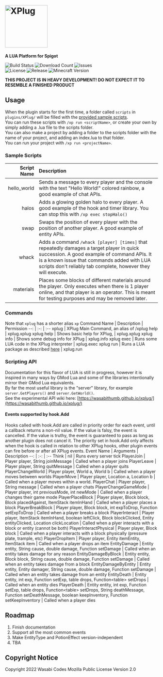 # <!-- XPlug --> <img src="https://wasabicodes.xyz/cdn/b1c680ff86f27f18d4c896f3af5049e5/banner.png" alt="XPlug" style="height: 5em">
**A LUA Platform for Spigot**

![Build Status](https://img.shields.io/github/workflow/status/WasabiThumb/xplug/Java%20CI%20with%20Maven?logo=github&style=for-the-badge)
![Download Count](https://img.shields.io/github/downloads/WasabiThumb/xclaim/total?label=DOWNLOADS&logo=github&style=for-the-badge)
![Issues](https://img.shields.io/github/issues/WasabiThumb/xplug?style=for-the-badge&logo=github)\
![License](https://img.shields.io/github/license/WasabiThumb/xplug?style=for-the-badge)
![Release](https://img.shields.io/github/v/release/WasabiThumb/xplug?include_prereleases&style=for-the-badge)
![Minecraft Version](https://img.shields.io/badge/MINECRAFT-1.8%20--%201.19-informational?style=for-the-badge)

<strong>THIS PROJECT IS IN HEAVY DEVELOPMENT! DO NOT EXPECT IT TO RESEMBLE A FINISHED PRODUCT</strong>

## Usage
When the plugin starts for the first time, a folder called ``scripts`` in ``plugins/XPlug/`` will be filled with the [provided sample scripts](https://github.com/WasabiThumb/xplug/tree/master/src/main/resources/examples).\
You can run these scripts with ``/xp run <scriptName>``, or create your own by simply adding a .lua file to the scripts folder.\
You can also make a project by adding a folder to the scripts folder with the name of your project, and adding an index.lua to that folder.\
You can run your project with ``/xp run <projectName>``.

### Sample Scripts
Script Name | Description
--: | :--
hello_world | Sends a message to every player and the console with the text "Hello World!" colored rainbow, a good example of chat APIs.
halos | Adds a glowing golden halo to every player. A good example of the hook and timer library. You can stop this with ``/xp exec stopHalo()``
swap | Swaps the position of every player with the position of another player. A good example of entity APIs.
whack | Adds a command ``/whack [player] [times]`` that repeatedly damages a target player in quick succession. A good example of command APIs. It is a known issue that commands added with LUA scripts don't reliably tab complete, however they will execute.
materials | Places some blocks of different materials around the player. Only executes when there is 1 player online, and that player is an operator. This is meant for testing purposes and may be removed later.

### Commands
Note that ``xplug`` has a shorter alias ``xp``
Command Name | Description | Permission
--: | :-: | :--
xplug | XPlug Main Command, an alias of /xplug help | xplug.xplug
xplug help | Shows basic help for XPlug, | xplug.xplug
xplug info | Shows some debug info for XPlug | xplug.info
xplug exec <LUA code> | Runs some LUA code in the XPlug interpreter | xplug.exec
xplug run <package> | Runs a LUA package as described [here](#usage) | xplug.run

### Scripting API
Documentation for this flavor of LUA is still in progress, however it is inspired in many ways by GMod Lua and some of the libraries intentionally mirror their GMod Lua equivalents.\
By far the most useful library is the "server" library, for example ``server.GetPlayers()`` and ``server.GetWorld()``.\
See the experimental API wiki here: [https://wasabithumb.github.io/xplug/](https://wasabithumb.github.io/xplug/)

#### Events supported by hook.Add
Hooks called with hook.Add are called in priority order for each event, until a callback returns a non-nil value.
If the value is falsy, the event is cancelled. If the value is truthy, the event is guaranteed to pass as long as another plugin does not cancel it.
The priority set in hook.Add only affects when the hook is called in relation to other XPlug hooks, other plugin events can fire before or after all XPlug events.
Event Name | Arguments | Description
--: | :-: | :--
Think | nil | Runs every server tick
PlayerJoin | Player player, String joinMessage | Called when a player joins
PlayerLeave | Player player, String quitMessage | Called when a player quits
PlayerChangeWorld | Player player, World a, World b | Called when a player moves between worlds
PlayerMove | Player player, Location a, Location b | Called when a player moves within a world.
PlayerChat | Player player, String message | Called when a player chats
PlayerChangeGameMode | Player player, int previousMode, int newMode | Called when a player changes their game mode
PlayerPlaceBlock | Player player, Block block, Block placedAgainst, ItemStack itemInHand | Called when a player places a block
PlayerBreakBlock | Player player, Block block, int expToDrop, Function<int> setExpToDrop | Called when a player breaks a block
PlayerInteract | Player player, ItemStack itemInHand, boolean leftClick, Block blockClicked, Entity entityClicked, Location clickLocation | Called when a plyer interacts with a block or entity (cannot be both)
PlayerInteractPhysical | Player player, Block block | Called when a player interacts with a block physically (pressure plate, trample, etc)
PlayerDropItem | Player player, Entity itemEntity, ItemStack item | Called when a player drops an item
EntityDamage | Entity entity, String cause, double damage, Function<double> setDamage | Called when an entity takes damage for any reason
EntityDamageByBlock | Entity entity, Block block, String cause, double damage, Function<double> setDamage | Called when an entity takes damage from a block
EntityDamageByEntity | Entity entity, Entity damager, String cause, double damage, Function<double> setDamage | Called when an entity takes damage from an entity
EntityDeath | Entity entity, int exp, Function<int> setExp, table<ItemStack> drops, Function<table<ItemStack>> setDrops | Called when an entity dies
PlayerDeath | Entity entity, int exp, Function<int> setExp, table<ItemStack> drops, Function<table<ItemStack>> setDrops, String deathMessage, Function<String> setDeathMessage, boolean keepInventory, Function<boolean> setKeepInventory | Called when a player dies

## Roadmap
1. Finish documentation
2. Support all the most common events
3. Make EntityType and PotionEffect version-independent
4. TBA

## Copyright Notice
Copyright 2022 Wasabi Codes
Mozilla Public License Version 2.0
